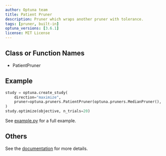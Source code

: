 ```yaml
---
author: Optuna team
title: Patient Pruner
description: Pruner which wraps another pruner with tolerance.
tags: [pruner, built-in]
optuna_versions: [3.6.1]
license: MIT License
---
```


## Class or Function Names

- PatientPruner

## Example

```python
study = optuna.create_study(
    direction="maximize",
    pruner=optuna.pruners.PatientPruner(optuna.pruners.MedianPruner(), patience=1),
)
study.optimize(objective, n_trials=20)
```

See [example.py](https://github.com/optuna/optunahub-registry/blob/main/package/pruners/patient/example.py) for a full example.

## Others

See the [documentation](https://optuna.readthedocs.io/en/stable/reference/generated/optuna.pruners.PatientPruner.html) for more details.
